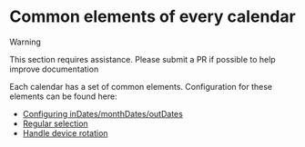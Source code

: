 # Common elements of every calendar

> [!WARNING]
> This section requires assistance. Please submit a PR if possible to help improve documentation

Each calendar has a set of common elements. Configuration for these elements can be found here:

- [Configuring inDates/monthDates/outDates]()
- [Regular selection](./regular-selection/Regular%20Selection.md)
- [Handle device rotation](./device-rotation/Handling%20Device%20Rotation.md)
